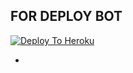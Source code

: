 ## FOR DEPLOY BOT 

[![Deploy To Heroku](https://www.herokucdn.com/deploy/button.svg)](https://dashboard.heroku.com/new?button-url=https%3A%2F%2Fgithub.com%2FMohankumarroshini%2FSkynet-Scanner&template=https%3A%2F%2Fgithub.com%2FMohankumarroshini%2FSkynet-Scanner)

-
